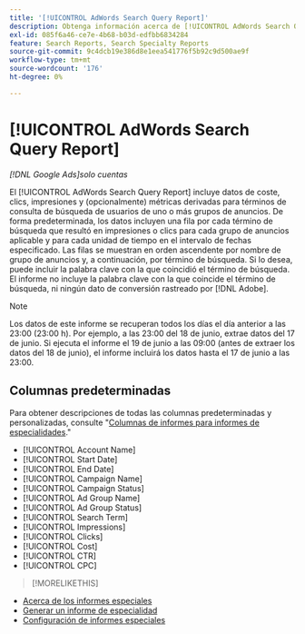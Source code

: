 ```yaml
---
title: '[!UICONTROL AdWords Search Query Report]'
description: Obtenga información acerca de [!UICONTROL AdWords Search Query Report].
exl-id: 085f6a46-ce7e-4b68-b03d-edfbb6834284
feature: Search Reports, Search Specialty Reports
source-git-commit: 9c4dcb19e386d8e1eea541776f5b92c9d500ae9f
workflow-type: tm+mt
source-wordcount: '176'
ht-degree: 0%

---
```


# [!UICONTROL AdWords Search Query Report]

*[!DNL Google Ads]solo cuentas*

El [!UICONTROL AdWords Search Query Report] incluye datos de coste, clics, impresiones y (opcionalmente) métricas derivadas para términos de consulta de búsqueda de usuarios de uno o más grupos de anuncios. De forma predeterminada, los datos incluyen una fila por cada término de búsqueda que resultó en impresiones o clics para cada grupo de anuncios aplicable y para cada unidad de tiempo en el intervalo de fechas especificado. Las filas se muestran en orden ascendente por nombre de grupo de anuncios y, a continuación, por término de búsqueda. Si lo desea, puede incluir la palabra clave con la que coincidió el término de búsqueda. El informe no incluye la palabra clave con la que coincide el término de búsqueda, ni ningún dato de conversión rastreado por [!DNL Adobe].

>[!NOTE]
>
>Los datos de este informe se recuperan todos los días el día anterior a las 23:00 (23:00 h). Por ejemplo, a las 23:00 del 18 de junio, extrae datos del 17 de junio. Si ejecuta el informe el 19 de junio a las 09:00 (antes de extraer los datos del 18 de junio), el informe incluirá los datos hasta el 17 de junio a las 23:00.

## Columnas predeterminadas

Para obtener descripciones de todas las columnas predeterminadas y personalizadas, consulte &quot;[Columnas de informes para informes de especialidades](specialty-report-columns.md).&quot;

* [!UICONTROL Account Name]
* [!UICONTROL Start Date]
* [!UICONTROL End Date]
* [!UICONTROL Campaign Name]
* [!UICONTROL Campaign Status]
* [!UICONTROL Ad Group Name]
* [!UICONTROL Ad Group Status]
* [!UICONTROL Search Term]
* [!UICONTROL Impressions]
* [!UICONTROL Clicks]
* [!UICONTROL Cost]
* [!UICONTROL CTR]
* [!UICONTROL CPC]

>[!MORELIKETHIS]
>
* [Acerca de los informes especiales](specialty-report-about.md)
* [Generar un informe de especialidad](specialty-report-generate.md)
* [Configuración de informes especiales](specialty-report-settings.md)

